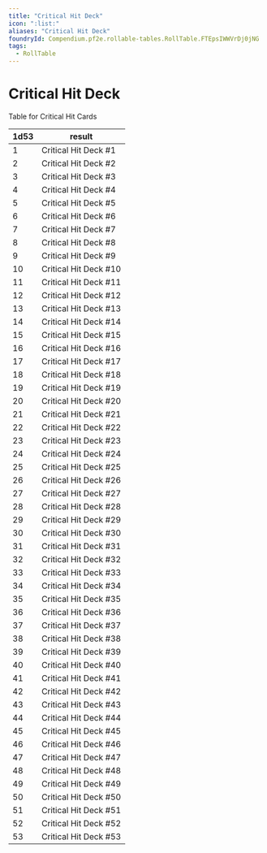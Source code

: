 ```yaml
---
title: "Critical Hit Deck"
icon: ":list:"
aliases: "Critical Hit Deck"
foundryId: Compendium.pf2e.rollable-tables.RollTable.FTEpsIWWVrDj0jNG
tags:
  - RollTable
---
```


# Critical Hit Deck
Table for Critical Hit Cards

| 1d53 | result |
|------|--------|
| 1 | Critical Hit Deck #1 |
| 2 | Critical Hit Deck #2 |
| 3 | Critical Hit Deck #3 |
| 4 | Critical Hit Deck #4 |
| 5 | Critical Hit Deck #5 |
| 6 | Critical Hit Deck #6 |
| 7 | Critical Hit Deck #7 |
| 8 | Critical Hit Deck #8 |
| 9 | Critical Hit Deck #9 |
| 10 | Critical Hit Deck #10 |
| 11 | Critical Hit Deck #11 |
| 12 | Critical Hit Deck #12 |
| 13 | Critical Hit Deck #13 |
| 14 | Critical Hit Deck #14 |
| 15 | Critical Hit Deck #15 |
| 16 | Critical Hit Deck #16 |
| 17 | Critical Hit Deck #17 |
| 18 | Critical Hit Deck #18 |
| 19 | Critical Hit Deck #19 |
| 20 | Critical Hit Deck #20 |
| 21 | Critical Hit Deck #21 |
| 22 | Critical Hit Deck #22 |
| 23 | Critical Hit Deck #23 |
| 24 | Critical Hit Deck #24 |
| 25 | Critical Hit Deck #25 |
| 26 | Critical Hit Deck #26 |
| 27 | Critical Hit Deck #27 |
| 28 | Critical Hit Deck #28 |
| 29 | Critical Hit Deck #29 |
| 30 | Critical Hit Deck #30 |
| 31 | Critical Hit Deck #31 |
| 32 | Critical Hit Deck #32 |
| 33 | Critical Hit Deck #33 |
| 34 | Critical Hit Deck #34 |
| 35 | Critical Hit Deck #35 |
| 36 | Critical Hit Deck #36 |
| 37 | Critical Hit Deck #37 |
| 38 | Critical Hit Deck #38 |
| 39 | Critical Hit Deck #39 |
| 40 | Critical Hit Deck #40 |
| 41 | Critical Hit Deck #41 |
| 42 | Critical Hit Deck #42 |
| 43 | Critical Hit Deck #43 |
| 44 | Critical Hit Deck #44 |
| 45 | Critical Hit Deck #45 |
| 46 | Critical Hit Deck #46 |
| 47 | Critical Hit Deck #47 |
| 48 | Critical Hit Deck #48 |
| 49 | Critical Hit Deck #49 |
| 50 | Critical Hit Deck #50 |
| 51 | Critical Hit Deck #51 |
| 52 | Critical Hit Deck #52 |
| 53 | Critical Hit Deck #53 |
